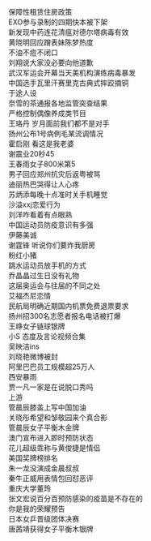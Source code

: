 保障性租赁住房政策  
EXO参与录制的四期快本被下架  
新发现中药连花清瘟对德尔塔病毒有效  
黄晓明回应蹭表妹陈梦热度  
不油不痘不闭口  
刘翔说大家没必要向他道歉  
武汉军运会开幕当天美机构演练病毒暴发  
中国选手瓦里汗赛里克古典式摔跤摘铜  
于途人设  
奈雪的茶通报各地监管突查结果  
严格控制偶像养成类节目  
王珞丹 岁月面前我们都不是对手  
扬州公布1号病例毛某流调情况  
霍启刚 看这是我老婆  
谢震业20秒45  
王春雨女子800米第5  
男子回应郑州抗灾后返粤被骂  
迪丽热巴哭得让人心疼  
苏炳添每晚十点准时关手机睡觉  
沙溢xxj恋爱行为  
刘洋咋看着有点眼熟  
中国运动员防疫意识有多强  
伊藤美诚  
谢霆锋 听说你们要炸我厨房  
粉红小猪  
跳水运动员放手机的方式  
乔晶晶过生日没有礼物  
这届奥运会与往届的不同之处  
艾福杰尼恋情  
民航局明确近期国内机票免费退票要求  
扬州招300名志愿者报名电话被打爆  
王峥女子链球银牌  
小S 态度及言论视频合集  
吴映洁ins  
刘晓艳微博被封  
阿里巴巴员工规模超25万人  
西安暴雨  
贾一凡一家是在说脱口秀吗  
上游  
管晨辰膝盖上写中国加油  
关晓彤希望和邹敬园来个真合影  
管晨辰女子平衡木金牌  
澳门宣布进入即时预防状态  
花儿超级乖称与黄俊捷是情侣  
美国奖牌榜排名  
朱一龙没演成金晨叔叔  
秦牛正威用表情包回怼恶评  
重庆大学董玲  
张文宏说百分百预防感染的疫苗是不存在的  
你是我的荣耀预告  
日本女乒晋级团体决赛  
唐茜靖获得女子平衡木银牌  
